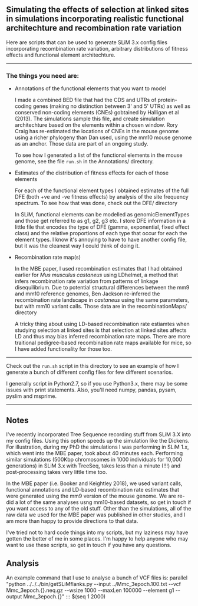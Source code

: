## Simulating the effects of selection at linked sites in simulations incorporating realistic functional architechture and recombination rate variation

Here are scripts that can be used to generate SLiM 3.x config files incorporating recombination rate variation, arbitrary distributions of fitness effects and functional element architechture.

___

### The things you need are:

+ Annotations of the functional elements that you want to model

   I made a combined BED file that had the CDS and UTRs of protein-coding genes (making no distinction between 3' and 5' UTRs) as well as conserved non-coding elements (CNEs) gobtained by Halligan et al (2013). The simulations sample this file, and create simulation architechture based on the elements within a chosen window. Rory Craig has re-estimated the locations of CNEs in the mouse genome using a richer phylogeny than Dan used, using the mm10 mouse genome as an anchor. Those data are part of an ongoing study.
 
   To see how I generated a list of the functional elements in the mouse genome, see the file ``run.sh`` in the Annotations/ directory.

+ Estimates of the distribution of fitness effects for each of those elements

   For each of the functional element types I obtained estimates of the full DFE (both +ve and -ve fitness effects) by analysis of the site frequency spectrum. To see how that was done, check out the DFE/ directory

   In SLiM, functional elements can be modelled as genomicElementTypes and those get referred to as g1, g2, g3 etc. I store DFE information in a little file that encodes the type of DFE (gamma, exponential, fixed effect class) and the relative proportions of each type that occur for each the element types. I know it's annoying to have to have another config file, but it was the cleanest way I could think of doing it.
   
   
   
+ Recombination rate map(s)

   In the MBE paper, I used recombination estimates that I had obtained earlier for *Mus musculus castaneus* using LDhelmet, a method that infers recombination rate variation from patterns of linkage disequilibrium. Due to potential structural differences between the mm9 and mm10 reference genomes, Ben Jackson re-inferred the recombination rate landscape in *castaneus* using the same parameters, but with mm10 variant calls. Those data are in the recombinationMaps/ directory

   A tricky thing about using LD-based recombination rate estiamtes when studying selection at linked sites is that selection at linked sites affects LD and thus may bias inferred recombination rate maps. There are more traitional pedigree-based recombination rate maps available for mice, so I have added functionality for those too.

___


Check out the ``run.sh`` script in this directory to see an example of how I generate a bunch of different config files for few different scenarios.

I generally script in Python2.7, so if you use Python3.x, there may be some issues with print statements. Also, you'll need numpy, pandas, pysam, pyslim and msprime.
___

## Notes

I've recently incorporated Tree Sequence recording stuff from SLiM 3.X into my config files. Using this option speeds up the simulation like the Dickens. For illustration, during my PhD the simulations I was performing in SLiM 1.x, which went into the MBE paper, took about 40 minutes each. Performing similar simulations (500Kbp chromosomes in 1000 individuals for 10,000 generations) in SLiM 3.x with TreeSeq, takes less than a minute (!!!) and post-processing takes very little time too.  

In the MBE paper (i.e. Booker and Keightley 2018), we used variant calls, functional annotations and LD-based recombination rate estimates that were generated using the mm9 version of the mouse genome. We are re-did a lot of the same analyses usng mm10-based datasets, so get in touch if you want access to any of the old stuff. Other than the simulations, all of the raw data we used for the MBE paper was published in other studies, and I am more than happy to provide directions to that data.

I've tried not to hard code things into my scripts, but my laziness may have gotten the better of me in some places. I'm happy to help anyone who may want to use these scripts, so get in touch if you have any questions.



## Analysis 
An example command that I use to analyse a bunch of VCF files is:
parallel "python ../../../bin/getSLiMflanks.py --input ../Mmc_3epoch.100.txt --vcf Mmc_3epoch.{}.neq.gz --wsize 1000 --maxLen 100000 --element g1 --output Mmc_3epoch.{}" ::: $(seq 1 2000)
